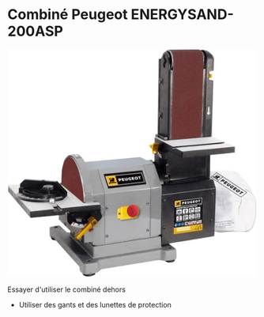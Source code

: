 # Combiné Peugeot ENERGYSAND-200ASP


![](assets/Combine_ponc.png)  

Essayer d'utiliser le combiné dehors

- Utiliser des gants et des lunettes de protection


